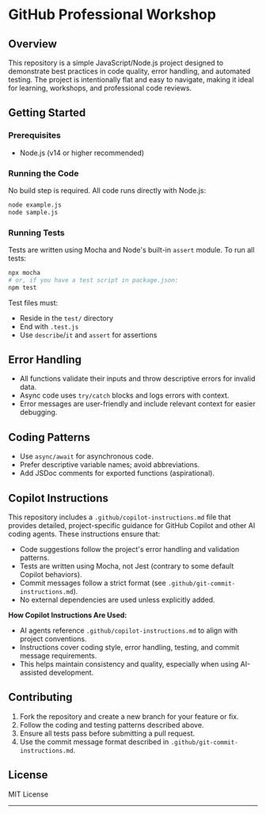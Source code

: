 
# GitHub Professional Workshop

## Overview
This repository is a simple JavaScript/Node.js project designed to demonstrate best practices in code quality, error handling, and automated testing. The project is intentionally flat and easy to navigate, making it ideal for learning, workshops, and professional code reviews.

## Getting Started

### Prerequisites
- Node.js (v14 or higher recommended)

### Running the Code
No build step is required. All code runs directly with Node.js:

```sh
node example.js
node sample.js
```

### Running Tests
Tests are written using Mocha and Node's built-in `assert` module. To run all tests:

```sh
npx mocha
# or, if you have a test script in package.json:
npm test
```

Test files must:
- Reside in the `test/` directory
- End with `.test.js`
- Use `describe`/`it` and `assert` for assertions

## Error Handling
- All functions validate their inputs and throw descriptive errors for invalid data.
- Async code uses `try/catch` blocks and logs errors with context.
- Error messages are user-friendly and include relevant context for easier debugging.

## Coding Patterns
- Use `async/await` for asynchronous code.
- Prefer descriptive variable names; avoid abbreviations.
- Add JSDoc comments for exported functions (aspirational).

## Copilot Instructions
This repository includes a `.github/copilot-instructions.md` file that provides detailed, project-specific guidance for GitHub Copilot and other AI coding agents. These instructions ensure that:
- Code suggestions follow the project's error handling and validation patterns.
- Tests are written using Mocha, not Jest (contrary to some default Copilot behaviors).
- Commit messages follow a strict format (see `.github/git-commit-instructions.md`).
- No external dependencies are used unless explicitly added.

**How Copilot Instructions Are Used:**
- AI agents reference `.github/copilot-instructions.md` to align with project conventions.
- Instructions cover coding style, error handling, testing, and commit message requirements.
- This helps maintain consistency and quality, especially when using AI-assisted development.

## Contributing
1. Fork the repository and create a new branch for your feature or fix.
2. Follow the coding and testing patterns described above.
3. Ensure all tests pass before submitting a pull request.
4. Use the commit message format described in `.github/git-commit-instructions.md`.

## License
MIT License

---
